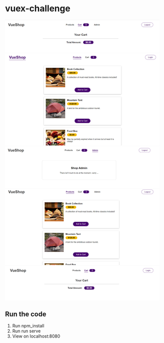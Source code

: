 # vuex-challenge
![Login Page](https://github.com/laiamanda/vuex-challenge/blob/main/vuex-challenge-asset/login.PNG)
![Home Page](https://github.com/laiamanda/vuex-challenge/blob/main/vuex-challenge-asset/homepage.PNG)
![Admin Page](https://github.com/laiamanda/vuex-challenge/blob/main/vuex-challenge-asset/admin%20page.PNG)
![Click to Add Cart](https://github.com/laiamanda/vuex-challenge/blob/main/vuex-challenge-asset/click%20add%20to%20cart.PNG)
![Empty Cart Page](https://github.com/laiamanda/vuex-challenge/blob/main/vuex-challenge-asset/cart%20page.PNG)
## Run the code
1. Run npm_install
2. Run run serve
3. View on localhost:8080
